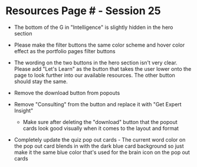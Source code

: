 # Resources Page # - Session 25

- The bottom of the G in "Intelligence" is slightly hidden in the hero section

- Please make the filter buttons the same color scheme and hover color effect as the portfolio pages filter buttons

- The wording on the two buttons in the hero section isn't very clear. Please add "Let's Learn" as the button that takes the user lower onto the page to look further into our available resources. The other button should stay the same.

- Remove the download button from popouts
- Remove "Consulting" from the button and replace it with "Get Expert Insight"
  - Make sure after deleting the "download" button that the popout cards look good visually when it comes to the layout and format

- Completely update the quiz pop out cards - The current word color on the pop out card blends in with the dark blue card background so just make it the same blue color that's used for the brain icon on the pop out cards